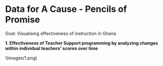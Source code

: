 # Data for A Cause - Pencils of Promise

Goal: Visualising effectiveness of instruction in Ghana

<b>1. Effectiveness of Teacher Support programming by analyzing changes within individual teachers' scores over time</b>

!(images/1.png)


